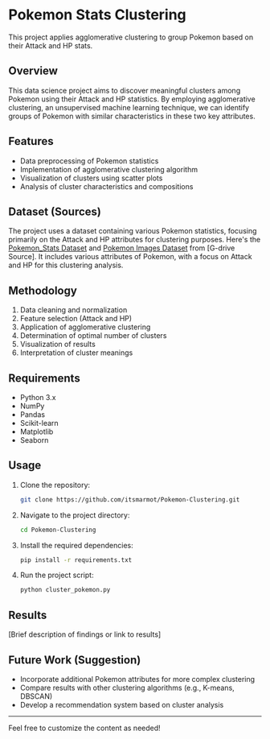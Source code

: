 # Pokemon Stats Clustering

This project applies agglomerative clustering to group Pokemon based on their Attack and HP stats.

## Overview

This data science project aims to discover meaningful clusters among Pokemon using their Attack and HP statistics. By employing agglomerative clustering, an unsupervised machine learning technique, we can identify groups of Pokemon with similar characteristics in these two key attributes.

## Features

- Data preprocessing of Pokemon statistics
- Implementation of agglomerative clustering algorithm
- Visualization of clusters using scatter plots
- Analysis of cluster characteristics and compositions

## Dataset (Sources)

The project uses a dataset containing various Pokemon statistics, focusing primarily on the Attack and HP attributes for clustering purposes.
Here's the [Pokemon_Stats Dataset](https://drive.google.com/drive/folders/1b8MlRCUHI-9NQ__9VCSu9qJJTjjlKocW?usp=sharing) and [Pokemon Images Dataset](https://drive.google.com/drive/folders/17a1cY3gsQEZilRz00czq6GtanxFHksQV?usp=sharing) from [G-drive Source]. It includes various attributes of Pokemon, with a focus on Attack and HP for this clustering analysis.

## Methodology

1. Data cleaning and normalization
2. Feature selection (Attack and HP)
3. Application of agglomerative clustering
4. Determination of optimal number of clusters
5. Visualization of results
6. Interpretation of cluster meanings

## Requirements

- Python 3.x
- NumPy
- Pandas
- Scikit-learn
- Matplotlib
- Seaborn

## Usage

1. Clone the repository:
    ```bash
    git clone https://github.com/itsmarmot/Pokemon-Clustering.git
    ```
2. Navigate to the project directory:
    ```bash
    cd Pokemon-Clustering
    ```
3. Install the required dependencies:
    ```bash
    pip install -r requirements.txt
    ```
4. Run the project script:
    ```bash
    python cluster_pokemon.py
    ```

## Results

[Brief description of findings or link to results]

## Future Work (Suggestion)

- Incorporate additional Pokemon attributes for more complex clustering
- Compare results with other clustering algorithms (e.g., K-means, DBSCAN)
- Develop a recommendation system based on cluster analysis

---

Feel free to customize the content as needed!
